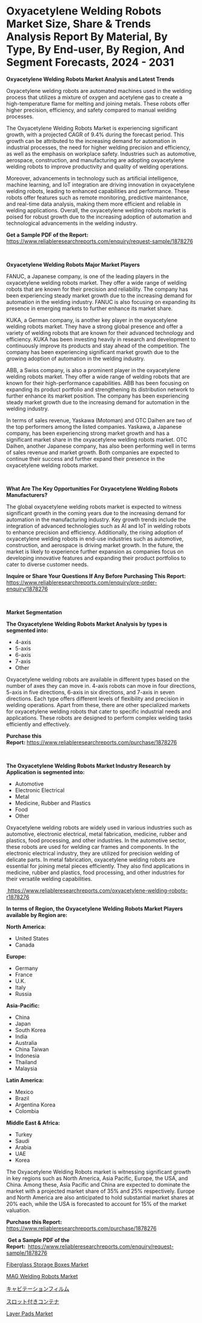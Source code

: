 <p><h1>Oxyacetylene Welding Robots Market Size, Share & Trends Analysis Report By Material, By Type, By End-user, By Region, And Segment Forecasts, 2024 - 2031</h1></p><p><strong>Oxyacetylene Welding Robots Market Analysis and Latest Trends</strong></p>
<p><p>Oxyacetylene welding robots are automated machines used in the welding process that utilizes a mixture of oxygen and acetylene gas to create a high-temperature flame for melting and joining metals. These robots offer higher precision, efficiency, and safety compared to manual welding processes.</p><p>The Oxyacetylene Welding Robots Market is experiencing significant growth, with a projected CAGR of 9.4% during the forecast period. This growth can be attributed to the increasing demand for automation in industrial processes, the need for higher welding precision and efficiency, as well as the emphasis on workplace safety. Industries such as automotive, aerospace, construction, and manufacturing are adopting oxyacetylene welding robots to improve productivity and quality of welding operations.</p><p>Moreover, advancements in technology such as artificial intelligence, machine learning, and IoT integration are driving innovation in oxyacetylene welding robots, leading to enhanced capabilities and performance. These robots offer features such as remote monitoring, predictive maintenance, and real-time data analysis, making them more efficient and reliable in welding applications. Overall, the oxyacetylene welding robots market is poised for robust growth due to the increasing adoption of automation and technological advancements in the welding industry.</p></p>
<p><strong>Get a Sample PDF of the Report:&nbsp;</strong> <a href="https://www.reliableresearchreports.com/enquiry/request-sample/1878276">https://www.reliableresearchreports.com/enquiry/request-sample/1878276</a></p>
<p>&nbsp;</p>
<p><strong>Oxyacetylene Welding Robots Major Market Players</strong></p>
<p><p>FANUC, a Japanese company, is one of the leading players in the oxyacetylene welding robots market. They offer a wide range of welding robots that are known for their precision and reliability. The company has been experiencing steady market growth due to the increasing demand for automation in the welding industry. FANUC is also focusing on expanding its presence in emerging markets to further enhance its market share.</p><p>KUKA, a German company, is another key player in the oxyacetylene welding robots market. They have a strong global presence and offer a variety of welding robots that are known for their advanced technology and efficiency. KUKA has been investing heavily in research and development to continuously improve its products and stay ahead of the competition. The company has been experiencing significant market growth due to the growing adoption of automation in the welding industry.</p><p>ABB, a Swiss company, is also a prominent player in the oxyacetylene welding robots market. They offer a wide range of welding robots that are known for their high-performance capabilities. ABB has been focusing on expanding its product portfolio and strengthening its distribution network to further enhance its market position. The company has been experiencing steady market growth due to the increasing demand for automation in the welding industry.</p><p>In terms of sales revenue, Yaskawa (Motoman) and OTC Daihen are two of the top performers among the listed companies. Yaskawa, a Japanese company, has been experiencing strong market growth and has a significant market share in the oxyacetylene welding robots market. OTC Daihen, another Japanese company, has also been performing well in terms of sales revenue and market growth. Both companies are expected to continue their success and further expand their presence in the oxyacetylene welding robots market.</p></p>
<p>&nbsp;</p>
<p><strong>What Are The Key Opportunities For Oxyacetylene Welding Robots Manufacturers?</strong></p>
<p><p>The global oxyacetylene welding robots market is expected to witness significant growth in the coming years due to the increasing demand for automation in the manufacturing industry. Key growth trends include the integration of advanced technologies such as AI and IoT in welding robots to enhance precision and efficiency. Additionally, the rising adoption of oxyacetylene welding robots in end-use industries such as automotive, construction, and aerospace is driving market growth. In the future, the market is likely to experience further expansion as companies focus on developing innovative features and expanding their product portfolios to cater to diverse customer needs.</p></p>
<p><strong>Inquire or Share Your Questions If Any Before Purchasing This Report:</strong> <a href="https://www.reliableresearchreports.com/enquiry/pre-order-enquiry/1878276">https://www.reliableresearchreports.com/enquiry/pre-order-enquiry/1878276</a></p>
<p>&nbsp;</p>
<p><strong>Market Segmentation</strong></p>
<p><strong>The Oxyacetylene Welding Robots Market Analysis by types is segmented into:</strong></p>
<p><ul><li>4-axis</li><li>5-axis</li><li>6-axis</li><li>7-axis</li><li>Other</li></ul></p>
<p><p>Oxyacetylene welding robots are available in different types based on the number of axes they can move in. 4-axis robots can move in four directions, 5-axis in five directions, 6-axis in six directions, and 7-axis in seven directions. Each type offers different levels of flexibility and precision in welding operations. Apart from these, there are other specialized markets for oxyacetylene welding robots that cater to specific industrial needs and applications. These robots are designed to perform complex welding tasks efficiently and effectively.</p></p>
<p><strong>Purchase this Report:&nbsp;</strong><a href="https://www.reliableresearchreports.com/purchase/1878276">https://www.reliableresearchreports.com/purchase/1878276</a></p>
<p>&nbsp;</p>
<p><strong>The Oxyacetylene Welding Robots Market Industry Research by Application is segmented into:</strong></p>
<p><ul><li>Automotive</li><li>Electronic Electrical</li><li>Metal</li><li>Medicine, Rubber and Plastics</li><li>Food</li><li>Other</li></ul></p>
<p><p>Oxyacetylene welding robots are widely used in various industries such as automotive, electronic electrical, metal fabrication, medicine, rubber and plastics, food processing, and other industries. In the automotive sector, these robots are used for welding car frames and components. In the electronic electrical industry, they are utilized for precision welding of delicate parts. In metal fabrication, oxyacetylene welding robots are essential for joining metal pieces efficiently. They also find applications in medicine, rubber and plastics, food processing, and other industries for their versatile welding capabilities.</p></p>
<p><a href="https://www.reliableresearchreports.com/oxyacetylene-welding-robots-r1878276">&nbsp;https://www.reliableresearchreports.com/oxyacetylene-welding-robots-r1878276</a></p>
<p><strong>In terms of Region, the Oxyacetylene Welding Robots Market Players available by Region are:</strong></p>
<p>
    <p> <strong> North America: </strong>
        <ul>
            <li>United States</li>
            <li>Canada</li>
        </ul>
        </p> 
    <p> <strong> Europe: </strong>
        <ul>
            <li>Germany</li>
            <li>France</li>
            <li>U.K.</li>
            <li>Italy</li>
            <li>Russia</li>
        </ul>
        </p> 
    <p> <strong> Asia-Pacific: </strong>
        <ul>
            <li>China</li>
            <li>Japan</li>
            <li>South Korea</li>
            <li>India</li>
            <li>Australia</li>
            <li>China Taiwan</li>
            <li>Indonesia</li>
            <li>Thailand</li>
            <li>Malaysia</li>
        </ul>
        </p> 
    <p> <strong> Latin America: </strong>
        <ul>
            <li>Mexico</li>
            <li>Brazil</li>
            <li>Argentina Korea</li>
            <li>Colombia</li>
        </ul>
        </p> 
    <p> <strong> Middle East & Africa: </strong>
        <ul>
            <li>Turkey</li>
            <li>Saudi</li>
            <li>Arabia</li>
            <li>UAE</li>
            <li>Korea</li>
        </ul>
    </p>
    </p>
<p><p>The Oxyacetylene Welding Robots market is witnessing significant growth in key regions such as North America, Asia Pacific, Europe, the USA, and China. Among these, Asia Pacific and China are expected to dominate the market with a projected market share of 35% and 25% respectively. Europe and North America are also anticipated to hold substantial market shares at 20% each, while the USA is forecasted to account for 15% of the market valuation.</p></p>
<p><strong>Purchase this Report: </strong><a href="https://www.reliableresearchreports.com/purchase/1878276">https://www.reliableresearchreports.com/purchase/1878276</a></p>
<p>&nbsp;<strong>Get a Sample PDF of the Report:&nbsp;&nbsp;</strong><a href="https://www.reliableresearchreports.com/enquiry/request-sample/1878276">https://www.reliableresearchreports.com/enquiry/request-sample/1878276</a></p>
<p><strong></strong></p>
<p><p><a href="https://view.publitas.com/reportprime-1/fiberglass-storage-boxes-market-comprehensive-assessment-by-type-application-and-geography/">Fiberglass Storage Boxes Market</a></p><p><a href="https://github.com/brentleyjimmiealvaradoz4l1rea/Market-Research-Report-List-2/blob/main/mag-welding-robots-market.md">MAG Welding Robots Market</a></p><p><a href="https://github.com/vlcostes/Market-Research-Report-List-1/blob/main/188892044164.md">キャビテーションフィルム</a></p><p><a href="https://github.com/gfggqjbfys368009/Market-Research-Report-List-1/blob/main/349621844163.md">スロット付きコンテナ</a></p><p><a href="https://issuu.com/reportprime-2/docs/layer-pads-market-size-2030.pptx">Layer Pads Market</a></p></p>